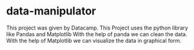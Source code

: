 # data-manipulator
This project was given by Datacamp. This Project uses the python library like Pandas and Matplotlib
With the help of panda we can clean the data. With the help of Matplotlib we can visualize the data in graphical form.
